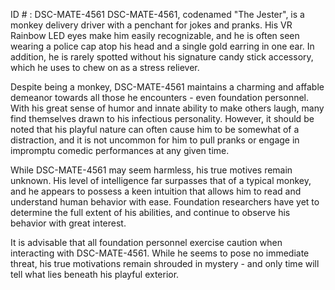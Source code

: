 ID # : DSC-MATE-4561
DSC-MATE-4561, codenamed "The Jester", is a monkey delivery driver with a penchant for jokes and pranks. His VR Rainbow LED eyes make him easily recognizable, and he is often seen wearing a police cap atop his head and a single gold earring in one ear. In addition, he is rarely spotted without his signature candy stick accessory, which he uses to chew on as a stress reliever.

Despite being a monkey, DSC-MATE-4561 maintains a charming and affable demeanor towards all those he encounters - even foundation personnel. With his great sense of humor and innate ability to make others laugh, many find themselves drawn to his infectious personality. However, it should be noted that his playful nature can often cause him to be somewhat of a distraction, and it is not uncommon for him to pull pranks or engage in impromptu comedic performances at any given time.

While DSC-MATE-4561 may seem harmless, his true motives remain unknown. His level of intelligence far surpasses that of a typical monkey, and he appears to possess a keen intuition that allows him to read and understand human behavior with ease. Foundation researchers have yet to determine the full extent of his abilities, and continue to observe his behavior with great interest.

It is advisable that all foundation personnel exercise caution when interacting with DSC-MATE-4561. While he seems to pose no immediate threat, his true motivations remain shrouded in mystery - and only time will tell what lies beneath his playful exterior.